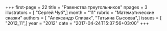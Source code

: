 +++
first-page = 22
title = "Равенства треугольников"
npages = 3
illustrators = [ "Сергей Чуб",]
month = "11"
rubric = "Математические сказки"
authors = [ "Александр Спивак", "Татьяна Сысоева",]
issues = [ "2012_11",]
year = "2012"
date = "2017-04-24T15:37:56+03:00"
+++
